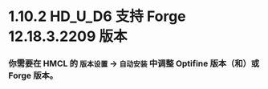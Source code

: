 # 1.10.2 HD_U_D6 支持 Forge 12.18.3.2209 版本

### 你需要在 HMCL 的 `版本设置` -> `自动安装` 中调整 Optifine 版本（和）或 Forge 版本。
